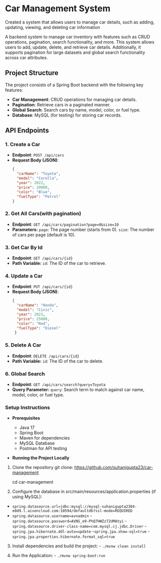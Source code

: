 # Car Management System
 Created a system that allows users to manage car details, such as adding, updating, viewing, and deleting car information

A backend system to manage car inventory with features such as CRUD operations, pagination, search functionality, and more. This system allows users to add, update, delete, and retrieve car details. Additionally, it supports pagination for large datasets and global search functionality across car attributes.

## Project Structure

The project consists of a Spring Boot backend with the following key features:
- **Car Management**: CRUD operations for managing car details.
- **Pagination**: Retrieve cars in a paginated manner.
- **Global Search**: Search cars by name, model, color, or fuel type.
- **Database**: MySQL (for testing) for storing car records.

## API Endpoints

### 1. Create a Car
- **Endpoint**: `POST /api/cars`
- **Request Body (JSON)**:
  ```json
  {
    "carName": "Toyota",
    "model": "Corolla",
    "year": 2022,
    "price": 20000,
    "color": "Blue",
    "fuelType": "Petrol"
  }

### 2. Get All Cars(with pagination)
- **Endpoint**: `GET /api/cars/pagination?page=0&size=10`
- **Parameters:**
  `page`: The page number (starts from 0).
  `size`: The number of cars per page (default is 10). 

### 3. Get Car By Id
- **Endpoint**: `GET /api/cars/{id}`
- **Path Variable:**
  `id`: The ID of the car to retrieve.

### 4. Update a Car
- **Endpoint**: `PUT /api/cars/{id}`
- **Request Body (JSON)**:
  ```json
  {
    "carName": "Honda",
    "model": "Civic",
    "year": 2023,
    "price": 25000,
    "color": "Red",
    "fuelType": "Diesel"
   }

### 5. Delete A Car
- **Endpoint**: `DELETE /api/cars/{id}`
- **Path Variable:**
  `id`: The ID of the car to delete.

### 6. Global Search
- **Endpoint**: `GET /api/cars/search?query=Toyota`
- **Query Parameter:**
  `query`: Search term to match against car name, model, color, or fuel type.


 ### Setup Instructions
 - **Prerequisites**
   - Java 17
   - Spring Boot
   - Maven for dependencies
   - MySQL Database
   - Postman for API testing

 - **Running the Project Locally**
 1. Clone the repository
   git clone:
    https://github.com/suhanigupta23/car-management

    cd car-management

  2. Configure the database in src/main/resources/application.properties (if using MySQL):
  - `spring.datasource.url=jdbc:mysql://mysql-suhanigupta2304-e8d9.l.aivencloud.com:10594/defaultdb?ssl-mode=REQUIRED`
  - `spring.datasource.username=avnadmin`
  -`spring.datasource.password=AVNS_e9-PhQ7HWZz72UMAtyi`
  -`spring.datasource.driver-class-name=com.mysql.cj.jdbc.Driver`
  -`spring.jpa.hibernate.ddl-auto=update`
  -`spring.jpa.show-sql=true`
  -`spring.jpa.properties.hibernate.format_sql=true`

  3. Install dependencies and build the project:
    - `./mvnw clean install`
  
  4. Run the Application: 
    - `./mvnw spring-boot:run`

